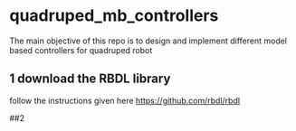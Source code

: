 # quadruped_mb_controllers
The main objective of this repo is to design and implement different model based controllers for quadruped robot                                                                                                                                                                                      
## 1 download the RBDL library 
follow the instructions given here
https://github.com/rbdl/rbdl

##2